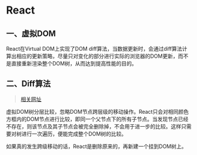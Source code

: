 # React

## 一、虚拟DOM

React在Virtual DOM上实现了DOM diff算法，当数据更新时，会通过diff算法计算出相应的更新策略，尽量只对变化的部分进行实际的浏览器的DOM更新，而不是直接重新渲染整个DOM树，从而达到提高性能的目的。

## 二、Diff算法

> [相关网址](https://segmentfault.com/a/1190000010686582)

虚拟DOM树分层比较，忽略DOM节点跨层级的移动操作。React只会对相同颜色方框内的DOM节点进行比较，即同一个父节点下的所有子节点。当发现节点已经不存在，则该节点及其子节点会被完全删除掉，不会用于进一步的比较。这样只需要对树进行一次遍历，便能完成整个DOM树的比较。

如果真的发生跨级移动的话，React是删除原来的，再新建一个挂到DOM树上。